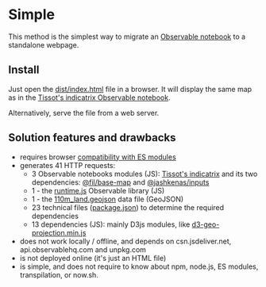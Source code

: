 # Simple

This method is the simplest way to migrate an
[Observable notebook](https://observablehq.com/@fil/tissots-indicatrix/) to a
standalone webpage.

## Install

Just open the [dist/index.html](./dist/index.html) file in a browser. It will
display the same map as in the
[Tissot's indicatrix Observable notebook](https://observablehq.com/@fil/tissots-indicatrix).

Alternatively, serve the file from a web server.

## Solution features and drawbacks

- requires browser
  [compatibility with ES modules](https://developer.mozilla.org/en-US/docs/Web/JavaScript/Reference/Statements/import#Browser_compatibility)
- generates 41 HTTP requests:
  - 3 Observable notebooks modules (JS):
    [Tissot's indicatrix](https://api.observablehq.com/@fil/tissots-indicatrix.js?v=3)
    and its two dependencies:
    [@fil/base-map](https://api.observablehq.com/@fil/base-map.js?v=3) and
    [@jashkenas/inputs](https://api.observablehq.com/@jashkenas/inputs.js?v=3)
  - 1 - the
    [runtime.js](https://cdn.jsdelivr.net/npm/@observablehq/runtime@4/dist/runtime.js)
    Observable library (JS)
  - 1 - the
    [110m_land.geojson](https://unpkg.com/visionscarto-world-atlas@0.0.6/world/110m_land.geojson)
    data file (GeoJSON)
  - 23 technical files
    ([package.json](https://cdn.jsdelivr.net/npm/d3-selection/package.json)) to
    determine the required dependencies
  - 13 dependencies (JS): mainly D3js modules, like
    [d3-geo-projection.min.js](https://cdn.jsdelivr.net/npm/d3-geo-projection@2.7.0/dist/d3-geo-projection.min.js)
- does not work locally / offline, and depends on csn.jsdeliver.net,
  api.observablehq.com and unpkg.com
- is not deployed online (it's just an HTML file)
- is simple, and does not require to know about npm, node.js, ES modules,
  transpilation, or now.sh.
